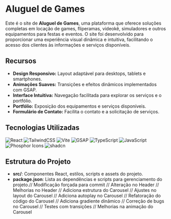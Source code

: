 # Aluguel de Games

Este é o site de **Aluguel de Games**, uma plataforma que oferece soluções completas em locação de games, fliperamas, videokê, simuladores e outros equipamentos para festas e eventos. O site foi desenvolvido para proporcionar uma experiência visual dinâmica e intuitiva, facilitando o acesso dos clientes às informações e serviços disponíveis.

## Recursos

- **Design Responsivo:** Layout adaptável para desktops, tablets e smartphones.
- **Animações Suaves:** Transições e efeitos dinâmicos implementados com GSAP.
- **Interface Intuitiva:** Navegação facilitada para explorar os serviços e o portfólio.
- **Portfólio:** Exposição dos equipamentos e serviços disponíveis.
- **Formulário de Contato:** Facilita o contato e a solicitação de serviços.

## Tecnologias Utilizadas

![React](https://img.shields.io/badge/-React-61DAFB?logo=react&logoColor=black&style=flat)
![TailwindCSS](https://img.shields.io/badge/-TailwindCSS-38B2AC?logo=tailwindcss&logoColor=white&style=flat)
![Vite](https://img.shields.io/badge/-Vite-646CFF?logo=vite&logoColor=white&style=flat)
![GSAP](https://img.shields.io/badge/-GSAP-88CE02?logo=greensock&logoColor=black&style=flat)
![TypeScript](https://img.shields.io/badge/-TypeScript-3178C6?logo=typescript&logoColor=white&style=flat)
![JavaScript](https://img.shields.io/badge/-JavaScript-F7DF1E?logo=javascript&logoColor=black&style=flat)
![Phosphor Icons](https://img.shields.io/badge/-Phosphor%20Icons-4E4E4E?logo=phosphor-icons&logoColor=white&style=flat)
![shadcn](https://img.shields.io/badge/shadcn-000000?style=flat&logo=shadcn&logoColor=white)

## Estrutura do Projeto

- **src/**: Componentes React, estilos, scripts e assets do projeto.
- **package.json**: Lista as dependências e scripts para gerenciamento do projeto.// Modificação forçada para commit
// Alteração no Header
// Melhorias no Header
// Adiciona estrutura do Carousel
// Ajustes no layout do Carousel
// Adiciona autoplay no Carousel
// Refatoração do código do Carousel
// Adiciona gradiente dinâmico
// Correção de bugs no Carousel
// Testes com transições
// Melhorias na animação do Carousel
